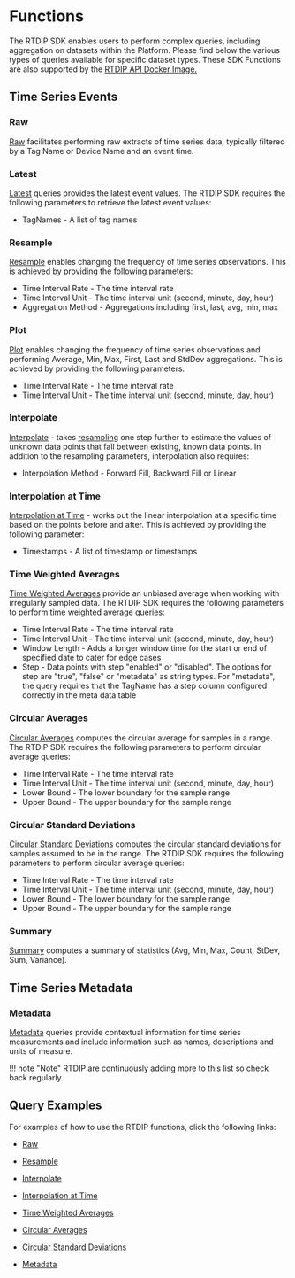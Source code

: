 # Functions

The RTDIP SDK enables users to perform complex queries, including aggregation on datasets within the Platform. Please find below the various types of queries available for specific dataset types. These SDK Functions are also supported by the [RTDIP API Docker Image.](https://hub.docker.com/r/rtdip/api)

## Time Series Events

### Raw
<!-- --8<-- [start:raw] -->
[Raw](https://www.rtdip.io/sdk/code-reference/query/functions/time_series/raw/) facilitates performing raw extracts of time series data, typically filtered by a Tag Name or Device Name and an event time.
<!-- --8<-- [end:raw] -->
### Latest
<!-- --8<-- [start:latest] -->
[Latest](https://www.rtdip.io/sdk/code-reference/query/functions/time_series/latest/) queries provides the latest event values. The RTDIP SDK requires the following parameters to retrieve the latest event values:
- TagNames - A list of tag names
<!-- --8<-- [end:latest] -->
### Resample
<!-- --8<-- [start:resample] -->
[Resample](https://www.rtdip.io/sdk/code-reference/query/functions/time_series/resample/) enables changing the frequency of time series observations. This is achieved by providing the following parameters:

- Time Interval Rate - The time interval rate
- Time Interval Unit - The time interval unit (second, minute, day, hour)
- Aggregation Method - Aggregations including first, last, avg, min, max
<!-- --8<-- [end:resample] -->

### Plot
<!-- --8<-- [start:plot] -->
[Plot](https://www.rtdip.io/sdk/code-reference/query/functions/time_series/plot/) enables changing the frequency of time series observations and performing Average, Min, Max, First, Last and StdDev aggregations. This is achieved by providing the following parameters:

- Time Interval Rate - The time interval rate
- Time Interval Unit - The time interval unit (second, minute, day, hour)
<!-- --8<-- [end:plot] -->

### Interpolate
<!-- --8<-- [start:interpolate] -->
[Interpolate](https://www.rtdip.io/sdk/code-reference/query/functions/time_series/plot/) - takes [resampling](#resample) one step further to estimate the values of unknown data points that fall between existing, known data points. In addition to the resampling parameters, interpolation also requires:

- Interpolation Method - Forward Fill, Backward Fill or Linear
<!-- --8<-- [end:interpolate] -->
### Interpolation at Time
<!-- --8<-- [start:interpolateattime] -->
[Interpolation at Time](https://www.rtdip.io/sdk/code-reference/query/functions/time_series/interpolate-at-time/) - works out the linear interpolation at a specific time based on the points before and after. This is achieved by providing the following parameter:

- Timestamps - A list of timestamp or timestamps
<!-- --8<-- [end:interpolateattime] -->
### Time Weighted Averages
<!-- --8<-- [start:timeweightedaverage] -->
[Time Weighted Averages](https://www.rtdip.io/sdk/code-reference/query/functions/time_series/time-weighted-average/) provide an unbiased average when working with irregularly sampled data. The RTDIP SDK requires the following parameters to perform time weighted average queries:

- Time Interval Rate - The time interval rate
- Time Interval Unit - The time interval unit (second, minute, day, hour)
- Window Length - Adds a longer window time for the start or end of specified date to cater for edge cases
- Step - Data points with step "enabled" or "disabled". The options for step are "true", "false" or "metadata" as string types. For "metadata", the query requires that the TagName has a step column configured correctly in the meta data table
<!-- --8<-- [end:timeweightedaverage] -->

### Circular Averages
<!-- --8<-- [start:circularaverages] -->
[Circular Averages](https://www.rtdip.io/sdk/code-reference/query/functions/time_series/circular-average/) computes the circular average for samples in a range. The RTDIP SDK requires the following parameters to perform circular average queries:

- Time Interval Rate - The time interval rate
- Time Interval Unit - The time interval unit (second, minute, day, hour)
- Lower Bound - The lower boundary for the sample range
- Upper Bound - The upper boundary for the sample range
<!-- --8<-- [end:circularaverages] -->
### Circular Standard Deviations
<!-- --8<-- [start:circularstandarddeviation] -->
[Circular Standard Deviations](https://www.rtdip.io/sdk/code-reference/query/functions/time_series/circular-standard-deviation/) computes the circular standard deviations for samples assumed to be in the range. The RTDIP SDK requires the following parameters to perform circular average queries:

- Time Interval Rate - The time interval rate
- Time Interval Unit - The time interval unit (second, minute, day, hour)
- Lower Bound - The lower boundary for the sample range
- Upper Bound - The upper boundary for the sample range
<!-- --8<-- [end:circularstandarddeviation] -->
### Summary
<!-- --8<-- [start:summary] -->
[Summary](https://www.rtdip.io/sdk/code-reference/query/functions/time_series/summary/) computes a summary of statistics (Avg, Min, Max, Count, StDev, Sum, Variance).
<!-- --8<-- [end:summary] -->

## Time Series Metadata

### Metadata
<!-- --8<-- [start:metadata] -->
[Metadata](https://www.rtdip.io/sdk/code-reference/query/functions/metadata/) queries provide contextual information for time series measurements and include information such as names, descriptions and units of measure.
<!-- --8<-- [end:metadata] -->

!!! note "Note"
    </b>RTDIP are continuously adding more to this list so check back regularly.<br />

## Query Examples
For examples of how to use the RTDIP functions, click the following links:

* [Raw](../examples/query/Raw.md)

* [Resample](../examples/query/Resample.md)

* [Interpolate](../examples/query/Interpolate.md)

* [Interpolation at Time](../examples/query/Interpolation-at-Time.md)

* [Time Weighted Averages](../examples/query/Time-Weighted-Average.md)

* [Circular Averages](../examples/query/Circular-Average.md)

* [Circular Standard Deviations](../examples/query/Circular-Standard-Deviation.md)

* [Metadata](../examples/query/Metadata.md)
